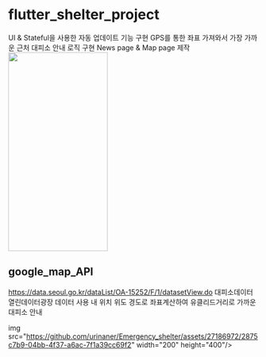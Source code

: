 # flutter_shelter_project


UI & Stateful을 사용한 자동 업데이트 기능 구현
GPS를 통한 좌표 가져와서 가장 가까운 근처 대피소 안내 로직 구현
News page & Map page 제작
<img src="https://github.com/urinaner/Emergency_shelter/assets/27186972/5fc3013d-a496-4666-8007-9c1cc227c4b2" width="200" height="400"/>

## google_map_API

https://data.seoul.go.kr/dataList/OA-15252/F/1/datasetView.do
대피소데이터 열린데이터광장 데이터 사용
내 위치 위도 경도로 좌표계산하여 유클리드거리로 가까운 대피소 안내


img src="https://github.com/urinaner/Emergency_shelter/assets/27186972/2875c7b9-04bb-4f37-a6ac-7f1a39cc69f2"  width="200" height="400"/>
